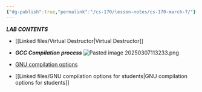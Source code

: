```yaml
---
{"dg-publish":true,"permalink":"/cs-170/lesson-notes/cs-170-march-7/"}
---
```


***LAB CONTENTS***

- [[Linked files/Virtual Destructor\|Virtual Destructor]] 

- ***GCC Compilation process***
![Pasted image 20250307113233.png](/img/user/Pasted%20image%2020250307113233.png)

- [GNU compilation options](https://gcc.gnu.org/onlinedocs/gcc-3.2.2/gcc/Overall-Options.html#Overall%20Options)


- [[Linked files/GNU compilation options for students\|GNU compilation options for students]] 